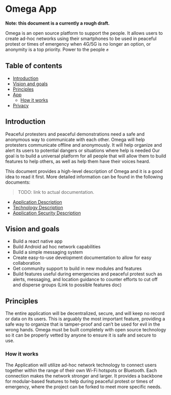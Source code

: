 
# Omega App
**Note: this document is a currently a rough draft.** 

Omega is an open source platform to support the people. It allows users to create ad-hoc networks using their smartphones to be used in peaceful protest or times of emergency when 4G/5G is no longer an option, or anonymity is a top priority. Power to the people ✊

## Table of contents

- [Introduction](#introduction)
- [Vision and goals](#vision-and-goals)
- [Principles](#principles)
- [App](#App)
  - [How it works](#how-it-works)
- [Privacy](#privacy)

## Introduction
Peaceful protesters and peaceful demonstrations need a safe and anonymous way to communicate with each other. Omega will help protesters communicate offline and anonymously. It will help organize and alert its users to potential dangers or situations where help is needed Our goal is to build a universal platform for all people that will allow them to build features to help others, as well as help them have their voices heard.

This document provides a high-level description of Omega and it is a good idea to read it first. More detailed information can be found in the following documents:

> TODO: link to actual documentation.
- [Application Description](/Application%20Description.md)
- [Technology Description](/Technology%20Description.md)
- [Application Security Description](/Application%20Security%20Description.md)


## Vision and goals
- Build a react native app
- Build Android ad hoc network capabilities
- Build a simple messaging system 
- Create easy-to-use development documentation to allow for easy collaboration
- Get community support to build in new modules and features
- Build features useful during emergencies and peaceful protest such as alerts, messaging, and location guidance to counter efforts to     cut off and disperse groups (Link to possible features doc)

## Principles
The entire application will be decentralized, secure, and will keep no record or data on its users. This is arguably the most important feature, providing a safe way to organize that is tamper-proof and can’t be used for evil in the wrong hands. Omega must be built completely with open source technology so it can be properly vetted by anyone to ensure it is safe and secure to use.


### How it works
The Application will utilize ad-hoc network technology to connect users together within the range of their own Wi-Fi hotspots or Bluetooth. Each connection makes the network stronger and larger. It provides a backbone for modular-based features to help during peaceful protest or times of emergency, where the project can be forked to meet more specific needs.
